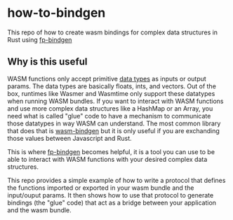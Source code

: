 # how-to-bindgen

This repo of how to create wasm bindings for complex data structures in Rust using [fp-bindgen](https://github.com/fiberplane/fp-bindgen)

## Why is this useful

WASM functions only accept primitive [data types](https://webassembly.github.io/spec/core/syntax/types.html) as inputs or output params.
The data types are basically floats, ints, and vectors. 
Out of the box, runtimes like Wasmer and Wasmtime only support these datatypes when running WASM bundles. If you want to interact with WASM
functions and use more complex data structures like a HashMap or an Array, you need what is called "glue" code to have a mechanism 
to communicate those datatypes in way WASM can understand. The most common library that does that is [wasm-bindgen](https://rustwasm.github.io/wasm-bindgen/)
but it is only useful if you are exchanding those values between Javascript and Rust. 

This is where [fp-bindgen](https://github.com/fiberplane/fp-bindgen) becomes helpful, it is a tool you can use to be able to interact
with WASM functions with your desired complex data structures. 

This repo provides a simple example of how to write a protocol that defines the functions imported or exported in your wasm bundle and 
the input/ouput params. It then shows how to use that protocol to generate bindings (the "glue" code) that act as a bridge between your
application and the wasm bundle. 


